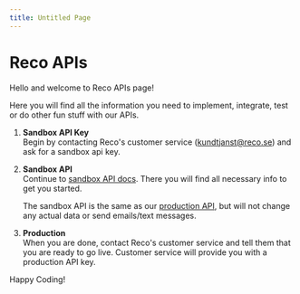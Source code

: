 ```yaml
---
title: Untitled Page
---
```

# Reco APIs

Hello and welcome to Reco APIs page!

Here you will find all the information you need to implement, integrate, test or do other fun stuff with our APIs.

1. **Sandbox API Key**  
   Begin by contacting Reco's customer service ([kundtjanst@reco.se](mailto:kundtjanst@reco.se)) and ask for a sandbox api key.

2. **Sandbox API**  
   Continue to [sandbox API docs](sandbox-api.md). There you will find all necessary info to get you started.

   The sandbox API is the same as our [production API](reco-api-v3.md), but will not change any actual data or send emails/text messages.

3. **Production**  
   When you are done, contact Reco's customer service and tell them that you are ready to go live. Customer service will provide you with a production API key.

Happy Coding!

